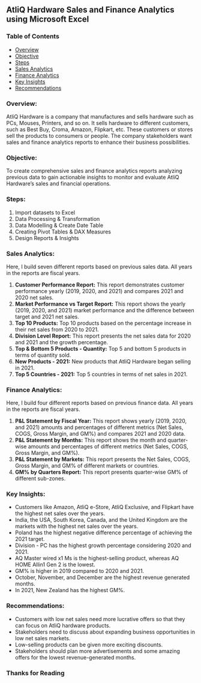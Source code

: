 ## AtliQ Hardware Sales and Finance Analytics using Microsoft Excel

### Table of Contents
- [Overview](#overview)
- [Objective](#objective)
- [Steps](#steps)
- [Sales Analytics](#sales-analytics)
- [Finance Analytics](#finance-analytics)
- [Key Insights](#key-insights)
- [Recommendations](#recommendations)

### Overview: 
AtliQ Hardware is a company that manufactures and sells hardware such as PCs, Mouses, Printers, and so on. It sells hardware to different customers, such as Best Buy, Croma, Amazon, Flipkart, etc. These customers or stores sell the products to consumers or people. The company stakeholders want sales and finance analytics reports to enhance their business possibilities.

### Objective: 
To create comprehensive sales and finance analytics reports analyzing previous data to gain actionable insights to monitor and evaluate AtliQ Hardware’s sales and financial operations.

### Steps: 
1. Import datasets to Excel
2. Data Processing & Transformation
3. Data Modelling & Create Date Table
4. Creating Pivot Tables & DAX Measures
5. Design Reports & Insights

### Sales Analytics: 
Here, I build seven different reports based on previous sales data. All years in the reports are fiscal years.
1.	**Customer Performance Report:** This report demonstrates customer performance yearly (2019, 2020, and 2021) and compares 2021 and 2020 net sales.
2.	**Market Performance vs Target Report:** This report shows the yearly (2019, 2020, and 2021) market performance and the difference between target and 2021 net sales.
3.	**Top 10 Products:** Top 10 products based on the percentage increase in their net sales from 2020 to 2021.
4.	**Division Level Report:** This report presents the net sales data for 2020 and 2021 and the growth percentage.
5.	**Top & Bottom 5 Products - Quantity:**  Top 5 and bottom 5 products in terms of quantity sold.
6.	**New Products - 2021:** New products that AtliQ Hardware began selling in 2021.
7.	**Top 5 Countries - 2021:** Top 5 countries in terms of net sales in 2021.
 
### Finance Analytics: 
Here, I build four different reports based on previous finance data. All years in the reports are fiscal years.
1.	**P&L Statement by Fiscal Year:** This report shows yearly (2019, 2020, and 2021) amounts and percentages of different metrics (Net Sales, COGS, Gross Margin, and GM%) and compares 2021 and 2020 data.
2.	**P&L Statement by Months:** This report shows the month and quarter-wise amounts and percentages of different metrics (Net Sales, COGS, Gross Margin, and GM%).
3.	**P&L Statement by Markets:** This report presents the Net Sales, COGS, Gross Margin, and GM% of different markets or countries.
4.	**GM% by Quarters Report:** This report presents quarter-wise GM% of different sub-zones.

### Key Insights: 
- Customers like Amazon, AtliQ e-Store, AtliQ Exclusive, and Flipkart have the highest net sales over the years.
- India, the USA, South Korea, Canada, and the United Kingdom are the markets with the highest net sales over the years.
- Poland has the highest negative difference percentage of achieving the 2021 target.
- Division - PC has the highest growth percentage considering 2020 and 2021.
- AQ Master wired x1 Ms is the highest-selling product, whereas AQ HOME Allin1 Gen 2 is the lowest.
- GM% is higher in 2019 compared to 2020 and 2021.
- October, November, and December are the highest revenue generated months.
- In 2021, New Zealand has the highest GM%.


### Recommendations: 
- Customers with low net sales need more lucrative offers so that they can focus on AtliQ hardware products.
- Stakeholders need to discuss about expanding business opportunities in low net sales markets.
- Low-selling products can be given more exciting discounts.
- Stakeholders should plan more advertisements and some amazing offers for the lowest revenue-generated months.

### Thanks for Reading
